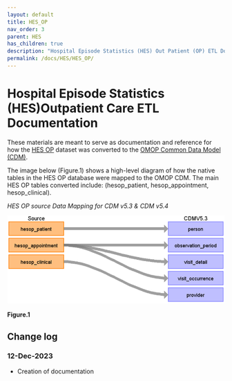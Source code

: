```yaml
---
layout: default
title: HES_OP
nav_order: 3
parent: HES
has_children: true
description: "Hospital Episode Statistics (HES) Out Patient (OP) ETL Documentation"
permalink: /docs/HES/HES_OP/
---
```


# Hospital Episode Statistics (HES)Outpatient Care ETL Documentation

These materials are meant to serve as documentation and reference for how the [HES OP](https://cprd.com/sites/default/files/2022-02/Documentation_HES_OP_set21.pdf) dataset was converted to the [OMOP Common Data Model (CDM)](https://ohdsi.github.io/CommonDataModel/).

The image below (Figure.1) shows a high-level diagram of how the native tables in the HES OP database were mapped to the OMOP CDM. The main HES OP tables converted include: (hesop_patient, hesop_appointment, hesop_clinical).

*HES OP source Data Mapping for CDM v5.3 & CDM v5.4*

![](../images/image1.12.png)

**Figure.1**

## Change log

### 12-Dec-2023
- Creation of documentation